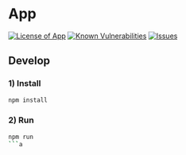 # App

<!--Badges-->

[![License of App](https://img.shields.io/github/license/hejny/sample-react-mobx-app.svg?style=flat)](https://github.com/hejny/sample-react-mobx-app/blob/master/LICENSE)
[![Known Vulnerabilities](https://snyk.io/test/github/hejny/sample-react-mobx-app/badge.svg)](https://snyk.io/test/github/hejny/sample-react-mobx-app)
[![Issues](https://img.shields.io/github/issues/hejny/sample-react-mobx-app.svg?style=flat)](https://github.com/hejny/sample-react-mobx-app/issues)

<!--/Badges-->



## Develop


### 1) Install

```bash
npm install
```

### 2) Run

```bash
npm run
```a